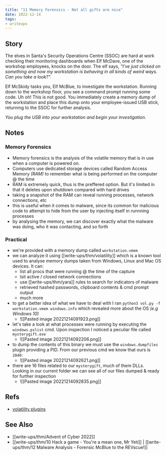 ```yaml
---
title: "11 Memory Forensics - Not all gifts are nice"
date: 2022-12-14
tags:
- writeups
---
```


## Story 
The elves in Santa's Security Operations Centre (SSOC) are hard at work checking their monitoring dashboards when Elf McDave, one of the workshop employees, knocks on the door. The elf says, _"I've just clicked on something and now my workstation is behaving in all kinds of weird ways. Can you take a look?"._

Elf McSkidy tasks you, Elf McBlue, to investigate the workstation. Running down to the workshop floor, you see a command prompt running some code. Uh oh! This is not good. You immediately create a memory dump of the workstation and place this dump onto your employee-issued USB stick, returning to the SSOC for further analysis.

_You plug the USB into your workstation and begin your investigation._


## Notes

### Memory Forensics
- Memory forensics is the analysis of the volatile memory that is in use when a computer is powered on.
- Computers use dedicated storage devices called Random Access Memory *(RAM)* to remember what is being performed on the computer @ the time
- RAM is extremely quick, thus is the preffered option. But it's limited in that it deletes upon shutdown compared with hard drives
- taking a snapshot of the RAM can reveal running processes, network connections, etc
- this is useful when it comes to malware, since its common for malicious code to attempt to hide from the user by injecting itself in runnning processes 
- by analysing the memory, we can discover exactly what the malware was doing, who it was contacting, and so forth

### Practical
- we're provided with a memory dump called `workstation.vmem`
- we can analyze it using [[write-ups/thm/volatility]] which is a known tool used to analyse memory dumps taken from Windows, Linux and Mac OS devices. It can:
	- list all procs that were running @ the time of the capture
	- lsit active / closed network connections
	- use [[write-ups/thm/yara]] rules to search for indicators of malware
	- retrieved hashed passwords, clipboard contents & cmd prompt output
	- much more
- to get a better idea of what we have to deal with I ran `python3 vol.py -f workstation.vmem windows.info` which revealed more about the OS *(e.g Windows 10)*
	- ![[Pasted image 20221214091923.png]]
- let's take a look at what processes were running by executing the `windows.pslist` cmd. Upon inspection I noticed a peculiar file called `mysterygift.exe`
	- ![[Pasted image 20221214092206.png]]
- to dump the contents of this binary we must use the `windows.dumpfiles` plugin providing a PID. From our previous cmd we know that ours is `2040`:
	- ![[Pasted image 20221214092621.png]]
- there are 16 files related to our `mysterygift`, much of them DLLs. Looking in our current folder we can see all of our files dumped & ready for further inspection
	- ![[Pasted image 20221214092835.png]]




## Refs
- [volatility plugins](https://volatility3.readthedocs.io/en/latest/volatility3.plugins.html)

## See Also
- [[write-ups/thm/Advent of Cyber 2022]]
- [[write-ups/thm/10 Hack a game - You're a mean one, Mr Yeti]] | [[write-ups/thm/12 Malware Analysis - Forensic McBlue to the REVscue!]]
